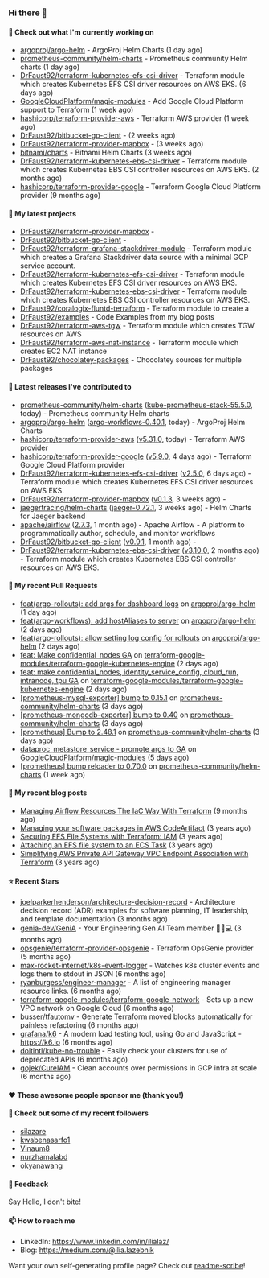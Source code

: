### Hi there 👋

#### 👷 Check out what I'm currently working on

- [argoproj/argo-helm](https://github.com/argoproj/argo-helm) - ArgoProj Helm Charts (1 day ago)
- [prometheus-community/helm-charts](https://github.com/prometheus-community/helm-charts) - Prometheus community Helm charts (1 day ago)
- [DrFaust92/terraform-kubernetes-efs-csi-driver](https://github.com/DrFaust92/terraform-kubernetes-efs-csi-driver) - Terraform module which creates Kubernetes EFS CSI driver resources on AWS EKS. (6 days ago)
- [GoogleCloudPlatform/magic-modules](https://github.com/GoogleCloudPlatform/magic-modules) - Add Google Cloud Platform support to Terraform (1 week ago)
- [hashicorp/terraform-provider-aws](https://github.com/hashicorp/terraform-provider-aws) - Terraform AWS provider (1 week ago)
- [DrFaust92/bitbucket-go-client](https://github.com/DrFaust92/bitbucket-go-client) -  (2 weeks ago)
- [DrFaust92/terraform-provider-mapbox](https://github.com/DrFaust92/terraform-provider-mapbox) -  (3 weeks ago)
- [bitnami/charts](https://github.com/bitnami/charts) - Bitnami Helm Charts (3 weeks ago)
- [DrFaust92/terraform-kubernetes-ebs-csi-driver](https://github.com/DrFaust92/terraform-kubernetes-ebs-csi-driver) - Terraform module which creates Kubernetes EBS CSI controller resources on AWS EKS. (2 months ago)
- [hashicorp/terraform-provider-google](https://github.com/hashicorp/terraform-provider-google) - Terraform Google Cloud Platform provider (9 months ago)

#### 🌱 My latest projects

- [DrFaust92/terraform-provider-mapbox](https://github.com/DrFaust92/terraform-provider-mapbox) - 
- [DrFaust92/bitbucket-go-client](https://github.com/DrFaust92/bitbucket-go-client) - 
- [DrFaust92/terraform-grafana-stackdriver-module](https://github.com/DrFaust92/terraform-grafana-stackdriver-module) - Terraform module which creates a Grafana Stackdriver data source with a minimal GCP service account.
- [DrFaust92/terraform-kubernetes-efs-csi-driver](https://github.com/DrFaust92/terraform-kubernetes-efs-csi-driver) - Terraform module which creates Kubernetes EFS CSI driver resources on AWS EKS.
- [DrFaust92/terraform-kubernetes-ebs-csi-driver](https://github.com/DrFaust92/terraform-kubernetes-ebs-csi-driver) - Terraform module which creates Kubernetes EBS CSI controller resources on AWS EKS.
- [DrFaust92/coralogix-fluntd-terraform](https://github.com/DrFaust92/coralogix-fluntd-terraform) - Terraform module to create a 
- [DrFaust92/examples](https://github.com/DrFaust92/examples) - Code Examples from my blog posts
- [DrFaust92/terraform-aws-tgw](https://github.com/DrFaust92/terraform-aws-tgw) - Terraform module which creates TGW resources on AWS
- [DrFaust92/terraform-aws-nat-instance](https://github.com/DrFaust92/terraform-aws-nat-instance) - Terraform module which creates EC2 NAT instance
- [DrFaust92/chocolatey-packages](https://github.com/DrFaust92/chocolatey-packages) - Chocolatey sources for multiple packages

#### 🔭 Latest releases I've contributed to

- [prometheus-community/helm-charts](https://github.com/prometheus-community/helm-charts) ([kube-prometheus-stack-55.5.0](https://github.com/prometheus-community/helm-charts/releases/tag/kube-prometheus-stack-55.5.0), today) - Prometheus community Helm charts
- [argoproj/argo-helm](https://github.com/argoproj/argo-helm) ([argo-workflows-0.40.1](https://github.com/argoproj/argo-helm/releases/tag/argo-workflows-0.40.1), today) - ArgoProj Helm Charts
- [hashicorp/terraform-provider-aws](https://github.com/hashicorp/terraform-provider-aws) ([v5.31.0](https://github.com/hashicorp/terraform-provider-aws/releases/tag/v5.31.0), today) - Terraform AWS provider
- [hashicorp/terraform-provider-google](https://github.com/hashicorp/terraform-provider-google) ([v5.9.0](https://github.com/hashicorp/terraform-provider-google/releases/tag/v5.9.0), 4 days ago) - Terraform Google Cloud Platform provider
- [DrFaust92/terraform-kubernetes-efs-csi-driver](https://github.com/DrFaust92/terraform-kubernetes-efs-csi-driver) ([v2.5.0](https://github.com/DrFaust92/terraform-kubernetes-efs-csi-driver/releases/tag/v2.5.0), 6 days ago) - Terraform module which creates Kubernetes EFS CSI driver resources on AWS EKS.
- [DrFaust92/terraform-provider-mapbox](https://github.com/DrFaust92/terraform-provider-mapbox) ([v0.1.3](https://github.com/DrFaust92/terraform-provider-mapbox/releases/tag/v0.1.3), 3 weeks ago) - 
- [jaegertracing/helm-charts](https://github.com/jaegertracing/helm-charts) ([jaeger-0.72.1](https://github.com/jaegertracing/helm-charts/releases/tag/jaeger-0.72.1), 3 weeks ago) - Helm Charts for Jaeger backend
- [apache/airflow](https://github.com/apache/airflow) ([2.7.3](https://github.com/apache/airflow/releases/tag/2.7.3), 1 month ago) - Apache Airflow - A platform to programmatically author, schedule, and monitor workflows
- [DrFaust92/bitbucket-go-client](https://github.com/DrFaust92/bitbucket-go-client) ([v0.9.1](https://github.com/DrFaust92/bitbucket-go-client/releases/tag/v0.9.1), 1 month ago) - 
- [DrFaust92/terraform-kubernetes-ebs-csi-driver](https://github.com/DrFaust92/terraform-kubernetes-ebs-csi-driver) ([v3.10.0](https://github.com/DrFaust92/terraform-kubernetes-ebs-csi-driver/releases/tag/v3.10.0), 2 months ago) - Terraform module which creates Kubernetes EBS CSI controller resources on AWS EKS.

#### 🔨 My recent Pull Requests

- [feat(argo-rollouts): add args for dashboard logs](https://github.com/argoproj/argo-helm/pull/2388) on [argoproj/argo-helm](https://github.com/argoproj/argo-helm) (1 day ago)
- [feat(argo-workflows): add  hostAliases to server](https://github.com/argoproj/argo-helm/pull/2387) on [argoproj/argo-helm](https://github.com/argoproj/argo-helm) (2 days ago)
- [feat(argo-rollouts): allow setting log config for rollouts](https://github.com/argoproj/argo-helm/pull/2386) on [argoproj/argo-helm](https://github.com/argoproj/argo-helm) (2 days ago)
- [feat: Make confidential_nodes GA](https://github.com/terraform-google-modules/terraform-google-kubernetes-engine/pull/1815) on [terraform-google-modules/terraform-google-kubernetes-engine](https://github.com/terraform-google-modules/terraform-google-kubernetes-engine) (2 days ago)
- [feat: make confidential_nodes, identity_service_config, cloud_run, intranode, tpu GA](https://github.com/terraform-google-modules/terraform-google-kubernetes-engine/pull/1814) on [terraform-google-modules/terraform-google-kubernetes-engine](https://github.com/terraform-google-modules/terraform-google-kubernetes-engine) (2 days ago)
- [[prometheus-mysql-exporter] bump to 0.15.1](https://github.com/prometheus-community/helm-charts/pull/4085) on [prometheus-community/helm-charts](https://github.com/prometheus-community/helm-charts) (3 days ago)
- [[prometheus-mongodb-exporter] bump to 0.40](https://github.com/prometheus-community/helm-charts/pull/4084) on [prometheus-community/helm-charts](https://github.com/prometheus-community/helm-charts) (3 days ago)
- [[prometheus] Bump to 2.48.1](https://github.com/prometheus-community/helm-charts/pull/4083) on [prometheus-community/helm-charts](https://github.com/prometheus-community/helm-charts) (3 days ago)
- [dataproc_metastore_service - promote args to GA](https://github.com/GoogleCloudPlatform/magic-modules/pull/9619) on [GoogleCloudPlatform/magic-modules](https://github.com/GoogleCloudPlatform/magic-modules) (5 days ago)
- [[prometheus] bump reloader to 0.70.0](https://github.com/prometheus-community/helm-charts/pull/4064) on [prometheus-community/helm-charts](https://github.com/prometheus-community/helm-charts) (1 week ago)

#### 📜 My recent blog posts

- [Managing Airflow Resources The IaC Way With Terraform](https://engineering.placer.ai/managing-airflow-resources-the-iac-way-with-terraform-ea5b8db573ad?source=rss-cac402f06fa8------2) (9 months ago)
- [Managing your software packages in AWS CodeArtifact](https://medium.com/@ilia.lazebnik/managing-your-software-packages-in-aws-codeartifact-12d00053e243?source=rss-cac402f06fa8------2) (3 years ago)
- [Securing EFS File Systems with Terraform: IAM](https://medium.com/@ilia.lazebnik/securing-efs-file-systems-with-terraform-iam-d2a066c198ab?source=rss-cac402f06fa8------2) (3 years ago)
- [Attaching an EFS file system to an ECS Task](https://medium.com/@ilia.lazebnik/attaching-an-efs-file-system-to-an-ecs-task-7bd15b76a6ef?source=rss-cac402f06fa8------2) (3 years ago)
- [Simplifying AWS Private API Gateway VPC Endpoint Association with Terraform](https://medium.com/@ilia.lazebnik/simplifying-aws-private-api-gateway-vpc-endpoint-association-with-terraform-b379a247afbf?source=rss-cac402f06fa8------2) (3 years ago)

#### ⭐ Recent Stars

- [joelparkerhenderson/architecture-decision-record](https://github.com/joelparkerhenderson/architecture-decision-record) - Architecture decision record (ADR) examples for software planning, IT leadership, and template documentation (3 months ago)
- [genia-dev/GeniA](https://github.com/genia-dev/GeniA) - Your Engineering Gen AI Team member 🧬🤖💻 (3 months ago)
- [opsgenie/terraform-provider-opsgenie](https://github.com/opsgenie/terraform-provider-opsgenie) - Terraform OpsGenie provider (5 months ago)
- [max-rocket-internet/k8s-event-logger](https://github.com/max-rocket-internet/k8s-event-logger) - Watches k8s cluster events and logs them to stdout in JSON (6 months ago)
- [ryanburgess/engineer-manager](https://github.com/ryanburgess/engineer-manager) - A list of engineering manager resource links. (6 months ago)
- [terraform-google-modules/terraform-google-network](https://github.com/terraform-google-modules/terraform-google-network) - Sets up a new VPC network on Google Cloud (6 months ago)
- [busser/tfautomv](https://github.com/busser/tfautomv) - Generate Terraform moved blocks automatically for painless refactoring (6 months ago)
- [grafana/k6](https://github.com/grafana/k6) - A modern load testing tool, using Go and JavaScript - https://k6.io (6 months ago)
- [doitintl/kube-no-trouble](https://github.com/doitintl/kube-no-trouble) - Easily check your clusters for use of deprecated APIs (6 months ago)
- [gojek/CureIAM](https://github.com/gojek/CureIAM) - Clean accounts over permissions in GCP infra at scale (6 months ago)

#### ❤️ These awesome people sponsor me (thank you!)


#### 👯 Check out some of my recent followers

- [silazare](https://github.com/silazare)
- [kwabenasarfo1](https://github.com/kwabenasarfo1)
- [Vinaum8](https://github.com/Vinaum8)
- [nurzhamalabd](https://github.com/nurzhamalabd)
- [okyanawang](https://github.com/okyanawang)

#### 💬 Feedback

Say Hello, I don't bite!

#### 📫 How to reach me

- LinkedIn: https://www.linkedin.com/in/ilialaz/
- Blog: https://medium.com/@ilia.lazebnik

Want your own self-generating profile page? Check out [readme-scribe](https://github.com/muesli/readme-scribe)!

